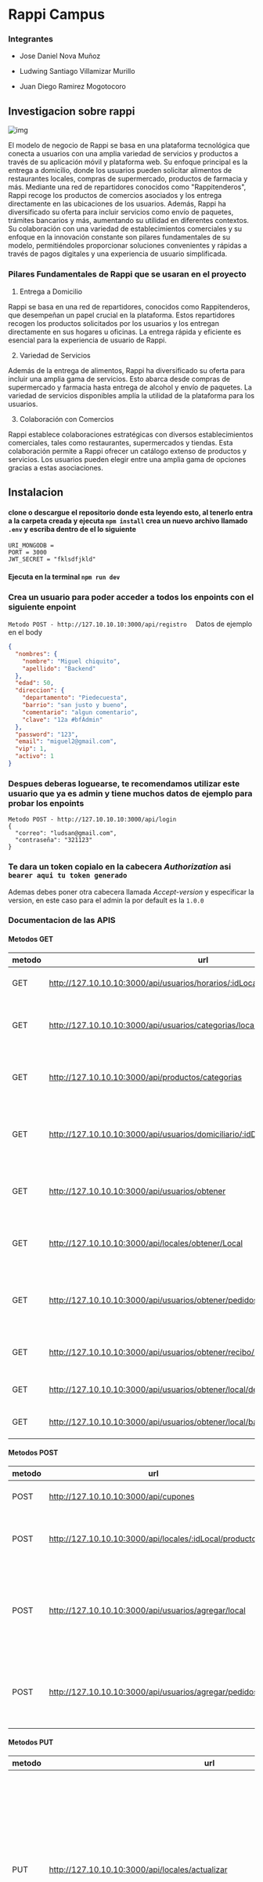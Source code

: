 # Rappi Campus

### Integrantes

* Jose Daniel Nova Muñoz

* Ludwing Santiago Villamizar Murillo

* Juan Diego Ramirez Mogotocoro

## Investigacion sobre rappi

![img](./public/img/rappi.jpg)


El modelo de negocio de Rappi se basa en una plataforma tecnológica que conecta a usuarios con una amplia variedad de servicios y productos a través de su aplicación móvil y plataforma web. Su enfoque principal es la entrega a domicilio, donde los usuarios pueden solicitar alimentos de restaurantes locales, compras de supermercado, productos de farmacia y más. Mediante una red de repartidores conocidos como "Rappitenderos", Rappi recoge los productos de comercios asociados y los entrega directamente en las ubicaciones de los usuarios. Además, Rappi ha diversificado su oferta para incluir servicios como envío de paquetes, trámites bancarios y más, aumentando su utilidad en diferentes contextos. Su colaboración con una variedad de establecimientos comerciales y su enfoque en la innovación constante son pilares fundamentales de su modelo, permitiéndoles proporcionar soluciones convenientes y rápidas a través de pagos digitales y una experiencia de usuario simplificada.

### Pilares Fundamentales de Rappi que se usaran en el proyecto

1. Entrega a Domicilio

Rappi se basa en una red de repartidores, conocidos como Rappitenderos, que desempeñan un papel crucial en la plataforma. Estos repartidores recogen los productos solicitados por los usuarios y los entregan directamente en sus hogares u oficinas. La entrega rápida y eficiente es esencial para la experiencia de usuario de Rappi.

2. Variedad de Servicios

Además de la entrega de alimentos, Rappi ha diversificado su oferta para incluir una amplia gama de servicios. Esto abarca desde compras de supermercado y farmacia hasta entrega de alcohol y envío de paquetes. La variedad de servicios disponibles amplía la utilidad de la plataforma para los usuarios.

3. Colaboración con Comercios

Rappi establece colaboraciones estratégicas con diversos establecimientos comerciales, tales como restaurantes, supermercados y tiendas. Esta colaboración permite a Rappi ofrecer un catálogo extenso de productos y servicios. Los usuarios pueden elegir entre una amplia gama de opciones gracias a estas asociaciones.

## Instalacion

#### clone o descargue el repositorio donde esta leyendo esto, al tenerlo entra a la carpeta creada y ejecuta  ```npm install``` crea un nuevo archivo llamado ```.env``` y escriba dentro de el lo siguiente

```
URI_MONGODB = 
PORT = 3000
JWT_SECRET = "fklsdfjkld"
```

#### Ejecuta en la terminal ```npm run dev```

### Crea un usuario para poder acceder a todos los enpoints con el siguiente enpoint

```Metodo POST - http://127.10.10.10:3000/api/registro  ```
Datos de ejemplo en el body

```json
{
  "nombres": {
    "nombre": "Miguel chiquito",
    "apellido": "Backend"
  },
  "edad": 50,
  "direccion": {
    "departamento": "Piedecuesta",
    "barrio": "san justo y bueno",
    "comentario": "algun comentario",
    "clave": "12a #bfAdmin"
  },
  "password": "123",
  "email": "miguel2@gmail.com",
  "vip": 1,
  "activo": 1
}
```

### Despues deberas loguearse, te recomendamos utilizar este usuario que ya es admin y tiene muchos datos de ejemplo para probar los enpoints

```
Metodo POST - http://127.10.10.10:3000/api/login
{
  "correo": "ludsan@gmail.com",
  "contraseña": "321123"
}
```

### Te dara un token copialo en la cabecera *Authorization* asi ```bearer aqui tu token generado```

Ademas debes poner otra cabecera llamada *Accept-version* y especificar la version, en este caso para el admin la por default es la ```1.0.0```

### Documentacion de las APIS

#### Metodos GET

| metodo | url                                                          | body                                           | Descripcion                                                  | Versiones |
| ------ | ------------------------------------------------------------ | ---------------------------------------------- | ------------------------------------------------------------ | --------- |
| GET    | http://127.10.10.10:3000/api/usuarios/horarios/:idLocal      | NO                                             | Trae el horario de un local                                  | 1.0.0     |
| GET    | http://127.10.10.10:3000/api/usuarios/categorias/locales     | { "categorias": ["ropa", "alguna categoria"] } | Trae todos los locales que esten en la categoras dichas      | 1.0.0     |
| GET    | http://127.10.10.10:3000/api/productos/categorias            | { "categorias": ["ropa", "plays4"] }           | Trae todos los productos que esten en la categoras dichas    | 1.0.0     |
| GET    | http://127.10.10.10:3000/api/usuarios/domiciliario/:idDomiciliario/pedidos | NO                                             | Trae el numero de domicilios ha hecho el domiciliarios especificado | 1.0.0     |
| GET    | http://127.10.10.10:3000/api/usuarios/obtener                | NO                                             | Trae todos los locales con su respectiva información         | 1.0.0     |
| GET    | http://127.10.10.10:3000/api/locales/obtener/Local           | NO                                             | Trae un local en especifico según el id del Token generado   | 1.0.0     |
| GET    | http://127.10.10.10:3000/api/usuarios/obtener/pedidos        | NO                                             | Trae un pedido en especifico según el id del Token generado  | 1.0.0     |
| GET    | http://127.10.10.10:3000/api/usuarios/obtener/recibo/:id     | NO                                             | Trae un recibo detallado de pedido                           | 1.0.0     |
| GET    | http://127.10.10.10:3000/api/usuarios/obtener/local/departamento/:departamento | NO                                             | Trae los locales por departamento                            | 1.0.0     |
| GET    | http://127.10.10.10:3000/api/usuarios/obtener/local/barrio/:barrio | NO                                             | Trae los locales por barrio                                  | 1.0.0     |

#### Metodos POST

| metodo | url                                                    | body                                                         | Descripcion                         | Versiones |
| ------ | ------------------------------------------------------ | ------------------------------------------------------------ | ----------------------------------- | --------- |
| POST   | http://127.10.10.10:3000/api/cupones                   | {"nombre":"cupon 1","descuento": 100, "tiempoValido": "100d"} | Agrega un nuevo cupon               | 1.0.0     |
| POST   | http://127.10.10.10:3000/api/locales/:idLocal/producto | {"name": "producto 1", "precio": 100, "descripcion": "alguna descripcion", "descuento": 1, "categorias": ["alguna categoria"],"tiempoEstimado": 10, "costoEnvio": 10} | Agrega un nuevo producto a un local | 1.0.0     |
| POST   | http://127.10.10.10:3000/api/usuarios/agregar/local    | {"nombre": "local 1","direccion": {"departamento": "santander","barrio": "san carlos","comentario": "algun comentario","clave": "12a #12-21"},"estrellas": 4,"vip": true,"categorias": ["ropa"],"horario": [{"dia": "lunes","horas": "10am - 5pm"}],"activo": 1,"faq": [{"pregunta": "alguna pregunta","respuesta": "alguna respuesta"}],"productos": []} | Agrega un nuevo local               | 1.0.0     |
| POST   | http://127.10.10.10:3000/api/usuarios/agregar/pedidos  | {"localId": "64e676c0aae9ada8e08ac734","productos": ["64e678bf03f53f7aa07ee2ce"],"costoTotal": 100000,"descuentoTotal": 20,"fechaPedido": "2023-03-04","tiempoFinalEntrega": "2209-03-02","domiciliarioId": "64d26d1e0900c20b3b9db0e8","estado": 4} | Agrega un nuevo pedido              | 1.0.0     |

#### Metodos PUT

| metodo | url                                                          | body                                                         | Descripcion                    | Versiones |
| ------ | ------------------------------------------------------------ | ------------------------------------------------------------ | ------------------------------ | --------- |
| PUT    | http://127.10.10.10:3000/api/locales/actualizar              | {"nombre": "local 1","direccion": {"departamento": "santander","barrio": "san carlos","comentario": "algun comentario","clave": "12a #12-21"},"estrellas": 4,"vip": true,"categorias": ["ropa"],"horario": [{"dia": "lunes","horas": "10am - 5pm"}],"activo": 1,"faq": [{"pregunta": "alguna pregunta","respuesta": "alguna respuesta"}],"productos": []} | Actualiza un cabio del local   | 1.0.0     |
| *PUT   | http://127.10.10.10:3000/api/usuarios/actualizar/estado/pedido/:id/:usuarioId/:estado | NO                                                           | Actualiza el estado del pedido | 1.0.0     |


#### Metodos DELETE

| metodo | url                                                        | body | Descripcion       | Versiones |
| ------ | ---------------------------------------------------------- | ---- | ----------------- | --------- |
| DELETE | http://127.10.10.10:3000/api/locales/eliminar              | NO   | Elimina un local  | 1.0.0     |
| DELETE | http://127.10.10.10:3000/api/usuarios/eliminar/pedidos/:id | NO   | Elimina un pedido | 1.0.0     |